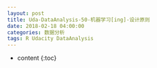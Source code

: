 ```yaml
---
layout: post
title: Uda-DataAnalysis-50-机器学习[ing]-设计原则
date: 2018-02-18 04:00:00
categories: 数据分析
tags: R Udacity DataAnalysis 
---
```

* content
{:toc}